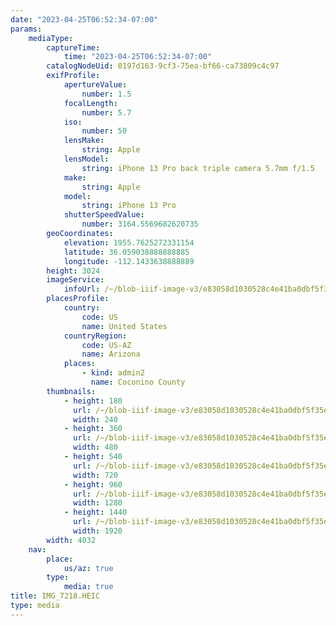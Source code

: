 ```yaml
---
date: "2023-04-25T06:52:34-07:00"
params:
    mediaType:
        captureTime:
            time: "2023-04-25T06:52:34-07:00"
        catalogNodeUid: 0197d163-9cf3-75ea-bf66-ca73809c4c97
        exifProfile:
            apertureValue:
                number: 1.5
            focalLength:
                number: 5.7
            iso:
                number: 50
            lensMake:
                string: Apple
            lensModel:
                string: iPhone 13 Pro back triple camera 5.7mm f/1.5
            make:
                string: Apple
            model:
                string: iPhone 13 Pro
            shutterSpeedValue:
                number: 3164.5569682620735
        geoCoordinates:
            elevation: 1955.7625272331154
            latitude: 36.059038888888885
            longitude: -112.1433638888889
        height: 3024
        imageService:
            infoUrl: /~/blob-iiif-image-v3/e83058d1030528c4e41ba0dbf5f35e8a2769499871188267901421cce79fbc8c/info.json
        placesProfile:
            country:
                code: US
                name: United States
            countryRegion:
                code: US-AZ
                name: Arizona
            places:
                - kind: admin2
                  name: Coconino County
        thumbnails:
            - height: 180
              url: /~/blob-iiif-image-v3/e83058d1030528c4e41ba0dbf5f35e8a2769499871188267901421cce79fbc8c/full/240%2C180/0/default.jpg
              width: 240
            - height: 360
              url: /~/blob-iiif-image-v3/e83058d1030528c4e41ba0dbf5f35e8a2769499871188267901421cce79fbc8c/full/480%2C360/0/default.jpg
              width: 480
            - height: 540
              url: /~/blob-iiif-image-v3/e83058d1030528c4e41ba0dbf5f35e8a2769499871188267901421cce79fbc8c/full/720%2C540/0/default.jpg
              width: 720
            - height: 960
              url: /~/blob-iiif-image-v3/e83058d1030528c4e41ba0dbf5f35e8a2769499871188267901421cce79fbc8c/full/1280%2C960/0/default.jpg
              width: 1280
            - height: 1440
              url: /~/blob-iiif-image-v3/e83058d1030528c4e41ba0dbf5f35e8a2769499871188267901421cce79fbc8c/full/1920%2C1440/0/default.jpg
              width: 1920
        width: 4032
    nav:
        place:
            us/az: true
        type:
            media: true
title: IMG_7218.HEIC
type: media
---
```

